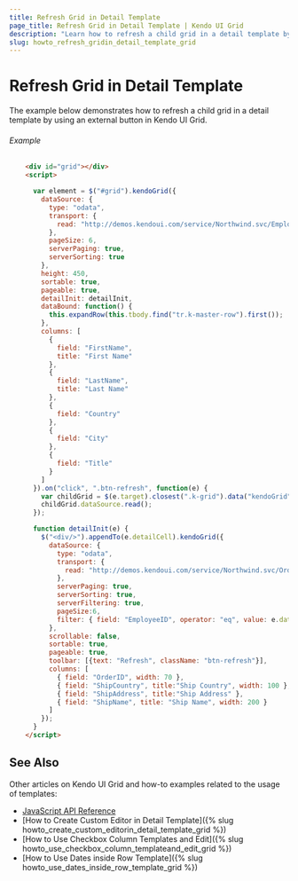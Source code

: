```yaml
---
title: Refresh Grid in Detail Template
page_title: Refresh Grid in Detail Template | Kendo UI Grid
description: "Learn how to refresh a child grid in a detail template by using an external button in the Kendo UI Grid widget."
slug: howto_refresh_gridin_detail_template_grid
---
```


# Refresh Grid in Detail Template

The example below demonstrates how to refresh a child grid in a detail template by using an external button in Kendo UI Grid.

###### Example

```html
    <div id="grid"></div>
    <script>

      var element = $("#grid").kendoGrid({
        dataSource: {
          type: "odata",
          transport: {
            read: "http://demos.kendoui.com/service/Northwind.svc/Employees"
          },
          pageSize: 6,
          serverPaging: true,
          serverSorting: true
        },
        height: 450,
        sortable: true,
        pageable: true,
        detailInit: detailInit,
        dataBound: function() {
          this.expandRow(this.tbody.find("tr.k-master-row").first());
        },
        columns: [
          {
            field: "FirstName",
            title: "First Name"
          },
          {
            field: "LastName",
            title: "Last Name"
          },
          {
            field: "Country"
          },
          {
            field: "City"
          },
          {
            field: "Title"
          }
        ]
      }).on("click", ".btn-refresh", function(e) {
        var childGrid = $(e.target).closest(".k-grid").data("kendoGrid");
        childGrid.dataSource.read();
      });

      function detailInit(e) {
        $("<div/>").appendTo(e.detailCell).kendoGrid({
          dataSource: {
            type: "odata",
            transport: {
              read: "http://demos.kendoui.com/service/Northwind.svc/Orders"
            },
            serverPaging: true,
            serverSorting: true,
            serverFiltering: true,
            pageSize:6,
            filter: { field: "EmployeeID", operator: "eq", value: e.data.EmployeeID }
          },
          scrollable: false,
          sortable: true,
          pageable: true,
          toolbar: [{text: "Refresh", className: "btn-refresh"}],
          columns: [
            { field: "OrderID", width: 70 },
            { field: "ShipCountry", title:"Ship Country", width: 100 },
            { field: "ShipAddress", title:"Ship Address" },
            { field: "ShipName", title: "Ship Name", width: 200 }
          ]
        });
      }
    </script>
```

## See Also

Other articles on Kendo UI Grid and how-to examples related to the usage of templates:

* [JavaScript API Reference](/api/javascript/ui/grid)
* [How to Create Custom Editor in Detail Template]({% slug howto_create_custom_editorin_detail_template_grid %})
* [How to Use Checkbox Column Templates and Edit]({% slug howto_use_checkbox_column_templateand_edit_grid %})
* [How to Use Dates inside Row Template]({% slug howto_use_dates_inside_row_template_grid %})
